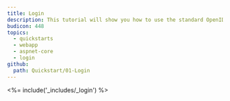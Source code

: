 ```yaml
---
title: Login
description: This tutorial will show you how to use the standard OpenID Connect middleware to add authentication to your web app.
budicon: 448
topics:
  - quickstarts
  - webapp
  - aspnet-core
  - login
github:
  path: Quickstart/01-Login
---
```


<%= include('_includes/_login') %>
